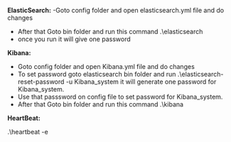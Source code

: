**ElasticSearch:**
-Goto config folder and open elasticsearch.yml file and do changes
- After that Goto bin folder and run this command .\elasticsearch
- once you run it will give one password

**Kibana:**
- Goto config folder and open Kibana.yml file and do changes
- To set password goto elasticsearch bin folder and run .\elasticsearch-reset-password -u Kibana_system it will generate one password for Kibana_system.
- Use that passsword on config file to set password for Kibana_system.
- After that Goto bin folder and run this command .\kibana

**HeartBeat:**

.\heartbeat -e
 
 


